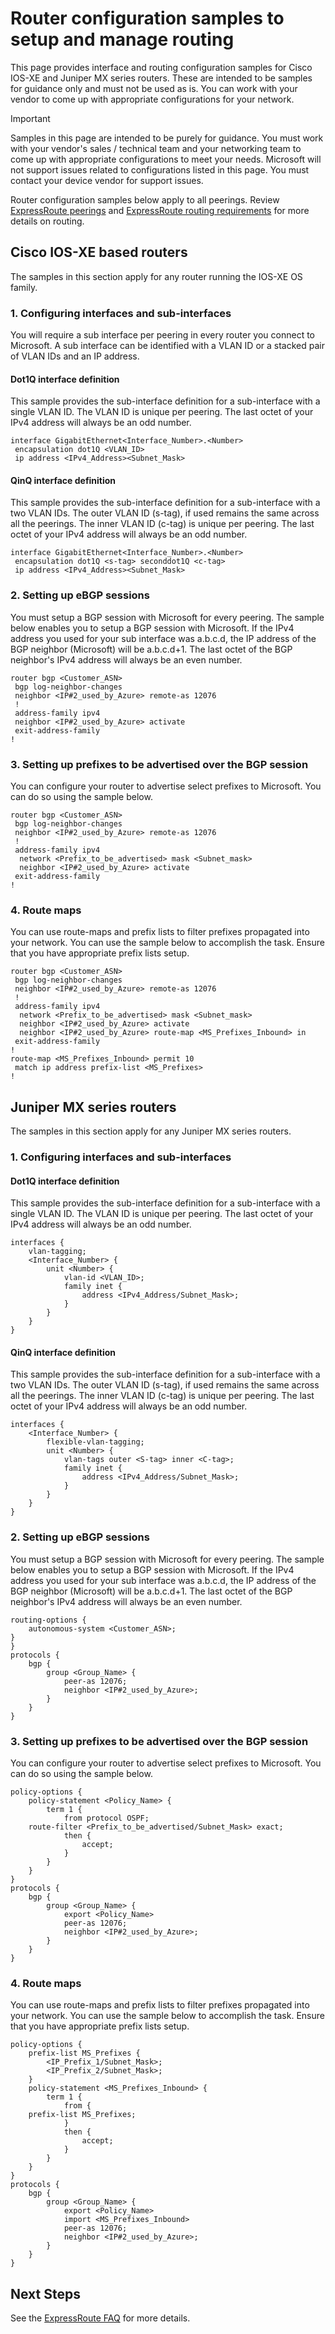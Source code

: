 <properties
   pageTitle="ExpressRoute customer router configuration samples | Microsoft Azure"
   description="This page provides router config samples for Cisco and Juniper routers."
   documentationCenter="na"
   services="expressroute"
   authors="cherylmc"
   manager="carolz"
   editor="" />

<tags
   ms.service="expressroute"
   ms.devlang="na"
   ms.topic="article" 
   ms.tgt_pltfrm="na"
   ms.workload="infrastructure-services"
   ms.date="01/16/2016"
   ms.author="cherylmc"/>

# Router configuration samples to setup and manage routing
This page provides interface and routing configuration samples for Cisco IOS-XE and Juniper MX series routers. These are intended to be samples for guidance only and must not be used as is. You can work with your vendor to come up with appropriate configurations for your network. 

> [!IMPORTANT]
> Samples in this page are intended to be purely for guidance. You must work with your vendor's sales / technical team and your networking team to come up with appropriate configurations to meet your needs. Microsoft will not support issues related to configurations listed in this page. You must contact your device vendor for support issues.
> 
> 
Router configuration samples below apply to all peerings. Review [ExpressRoute peerings](expressroute-circuit-peerings.md) and [ExpressRoute routing requirements](expressroute-routing.md) for more details on routing.

## Cisco IOS-XE based routers
The samples in this section apply for any router running the IOS-XE OS family.

### 1. Configuring interfaces and sub-interfaces
You will require a sub interface per peering in every router you connect to Microsoft. A sub interface can be identified with a VLAN ID or a stacked pair of VLAN IDs and an IP address.

#### Dot1Q interface definition
This sample provides the sub-interface definition for a sub-interface with a single VLAN ID. The VLAN ID is unique per peering. The last octet of your IPv4 address will always be an odd number.

    interface GigabitEthernet<Interface_Number>.<Number>
     encapsulation dot1Q <VLAN_ID>
     ip address <IPv4_Address><Subnet_Mask>

#### QinQ interface definition
This sample provides the sub-interface definition for a sub-interface with a two VLAN IDs. The outer VLAN ID (s-tag), if used remains the same across all the peerings. The inner VLAN ID (c-tag) is unique per peering. The last octet of your IPv4 address will always be an odd number.

    interface GigabitEthernet<Interface_Number>.<Number>
     encapsulation dot1Q <s-tag> seconddot1Q <c-tag>
     ip address <IPv4_Address><Subnet_Mask>

### 2. Setting up eBGP sessions
You must setup a BGP session with Microsoft for every peering. The sample below enables you to setup a BGP session with Microsoft. If the IPv4 address you used for your sub interface was a.b.c.d, the IP address of the BGP neighbor (Microsoft) will be a.b.c.d+1. The last octet of the BGP neighbor's IPv4 address will always be an even number.

    router bgp <Customer_ASN>
     bgp log-neighbor-changes
     neighbor <IP#2_used_by_Azure> remote-as 12076
     !        
     address-family ipv4
     neighbor <IP#2_used_by_Azure> activate
     exit-address-family
    !

### 3. Setting up prefixes to be advertised over the BGP session
You can configure your router to advertise select prefixes to Microsoft. You can do so using the sample below.

    router bgp <Customer_ASN>
     bgp log-neighbor-changes
     neighbor <IP#2_used_by_Azure> remote-as 12076
     !        
     address-family ipv4
      network <Prefix_to_be_advertised> mask <Subnet_mask>
      neighbor <IP#2_used_by_Azure> activate
     exit-address-family
    !

### 4. Route maps
You can use route-maps and prefix lists to filter prefixes propagated into your network. You can use the sample below to accomplish the task. Ensure that you have appropriate prefix lists setup.

    router bgp <Customer_ASN>
     bgp log-neighbor-changes
     neighbor <IP#2_used_by_Azure> remote-as 12076
     !        
     address-family ipv4
      network <Prefix_to_be_advertised> mask <Subnet_mask>
      neighbor <IP#2_used_by_Azure> activate
      neighbor <IP#2_used_by_Azure> route-map <MS_Prefixes_Inbound> in
     exit-address-family
    !
    route-map <MS_Prefixes_Inbound> permit 10
     match ip address prefix-list <MS_Prefixes>
    !


## Juniper MX series routers
The samples in this section apply for any Juniper MX series routers.

### 1. Configuring interfaces and sub-interfaces
#### Dot1Q interface definition
This sample provides the sub-interface definition for a sub-interface with a single VLAN ID. The VLAN ID is unique per peering. The last octet of your IPv4 address will always be an odd number.

    interfaces {
        vlan-tagging;
        <Interface_Number> {
            unit <Number> {
                vlan-id <VLAN_ID>;
                family inet {
                    address <IPv4_Address/Subnet_Mask>;
                }
            }
        }
    }


#### QinQ interface definition
This sample provides the sub-interface definition for a sub-interface with a two VLAN IDs. The outer VLAN ID (s-tag), if used remains the same across all the peerings. The inner VLAN ID (c-tag) is unique per peering. The last octet of your IPv4 address will always be an odd number.

    interfaces {
        <Interface_Number> {
            flexible-vlan-tagging;
            unit <Number> {
                vlan-tags outer <S-tag> inner <C-tag>;
                family inet {
                    address <IPv4_Address/Subnet_Mask>;
                }                           
            }                               
        }                                   
    }                           

### 2. Setting up eBGP sessions
You must setup a BGP session with Microsoft for every peering. The sample below enables you to setup a BGP session with Microsoft. If the IPv4 address you used for your sub interface was a.b.c.d, the IP address of the BGP neighbor (Microsoft) will be a.b.c.d+1. The last octet of the BGP neighbor's IPv4 address will always be an even number.

    routing-options {
        autonomous-system <Customer_ASN>;
    }
    }
    protocols {
        bgp { 
            group <Group_Name> { 
                peer-as 12076;              
                neighbor <IP#2_used_by_Azure>;
            }                               
        }                                   
    }

### 3. Setting up prefixes to be advertised over the BGP session
You can configure your router to advertise select prefixes to Microsoft. You can do so using the sample below.

    policy-options {
        policy-statement <Policy_Name> {
            term 1 {
                from protocol OSPF;
        route-filter <Prefix_to_be_advertised/Subnet_Mask> exact;
                then {
                    accept;
                }
            }
        }
    }
    protocols {
        bgp { 
            group <Group_Name> { 
                export <Policy_Name>
                peer-as 12076;              
                neighbor <IP#2_used_by_Azure>;
            }                               
        }                                   
    }


### 4. Route maps
You can use route-maps and prefix lists to filter prefixes propagated into your network. You can use the sample below to accomplish the task. Ensure that you have appropriate prefix lists setup.

    policy-options {
        prefix-list MS_Prefixes {
            <IP_Prefix_1/Subnet_Mask>;
            <IP_Prefix_2/Subnet_Mask>;
        }
        policy-statement <MS_Prefixes_Inbound> {
            term 1 {
                from {
        prefix-list MS_Prefixes;
                }
                then {
                    accept;
                }
            }
        }
    }
    protocols {
        bgp { 
            group <Group_Name> { 
                export <Policy_Name>
                import <MS_Prefixes_Inbound>
                peer-as 12076;              
                neighbor <IP#2_used_by_Azure>;
            }                               
        }                                   
    }

## Next Steps
See the [ExpressRoute FAQ](expressroute-faqs.md) for more details.

